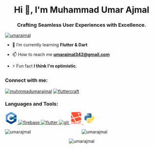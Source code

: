 <h1 align="center">Hi 👋, I'm Muhammad Umar Ajmal</h1>
<h3 align="center">Crafting Seamless User Experiences with Excellence.</h3>

<p align="left"> <a href="https://github.com/ryo-ma/github-profile-trophy"><img src="https://github-profile-trophy.vercel.app/?username=umarajmal" alt="umarajmal" /></a> </p>

- 🌱 I’m currently learning **Flutter & Dart**

- 📫 How to reach me **umarajmal342@gmail.com**

- ⚡ Fun fact **I think I'm optimistic.**

<h3 align="left">Connect with me:</h3>
<p align="left">
  <a href="https://linkedin.com/in/muhmmadumarajmal" target="_blank"><img align="center" src="https://raw.githubusercontent.com/rahuldkjain/github-profile-readme-generator/master/src/images/icons/Social/linked-in-alt.svg" alt="muhmmadumarajmal" height="30" width="40" /></a>
  <a href="https://www.youtube.com/c/fluttercraft" target="_blank"><img align="center" src="https://raw.githubusercontent.com/rahuldkjain/github-profile-readme-generator/master/src/images/icons/Social/youtube.svg" alt="fluttercraft" height="30" width="40" /></a>
</p>

<h3 align="left">Languages and Tools:</h3>
<p align="left">
  <a href="https://www.w3schools.com/cpp/" target="_blank" rel="noreferrer"> <img src="https://raw.githubusercontent.com/devicons/devicon/master/icons/cplusplus/cplusplus-original.svg" alt="cplusplus" width="40" height="40"/> </a>
  <a href="https://firebase.google.com/" target="_blank" rel="noreferrer"> <img src="https://www.vectorlogo.zone/logos/firebase/firebase-icon.svg" alt="firebase" width="40" height="40"/> </a>
  <a href="https://flutter.dev" target="_blank" rel="noreferrer"> <img src="https://www.vectorlogo.zone/logos/flutterio/flutterio-icon.svg" alt="flutter" width="40" height="40"/> </a>
  <a href="https://git-scm.com/" target="_blank" rel="noreferrer"> <img src="https://www.vectorlogo.zone/logos/git-scm/git-scm-icon.svg" alt="git" width="40" height="40"/> </a>
  <a href="https://laravel.com/" target="_blank" rel="noreferrer"> <img src="https://raw.githubusercontent.com/devicons/devicon/master/icons/laravel/laravel-plain-wordmark.svg" alt="laravel" width="40" height="40"/> </a>
  <a href="https://www.python.org" target="_blank" rel="noreferrer"> <img src="https://raw.githubusercontent.com/devicons/devicon/master/icons/python/python-original.svg" alt="python" width="40" height="40"/> </a>
</p>

<p align="center">
  <img align="left" src="https://github-readme-stats.vercel.app/api/top-langs/?username=umarajmal&layout=compact&langs_count=10&theme=dark" alt="umarajmal" />
</p>

<p align="center">
  <img src="https://github-readme-stats.vercel.app/api?username=umarajmal&show_icons=true&theme=dark" alt="umarajmal" />
</p>

<p align="center">
  <img src="https://github-readme-streak-stats.herokuapp.com/?user=umarajmal&theme=dark" alt="umarajmal" />
</p>
